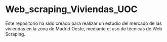 # Web_scraping_Viviendas_UOC
Este repositorio ha sido creado para realizar un estudio del mercado de las viviendas en la zona de Madrid Oeste, mediante el uso de técnicas de Web Scraping.
